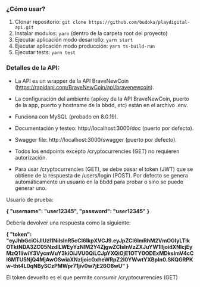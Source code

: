 ### ¿Cómo usar?

1) Clonar repositorio: ```git clone https://github.com/budoka/playdigital-api.git```
2) Instalar modulos: ```yarn``` (dentro de la carpeta root del proyecto)
3) Ejecutar aplicación modo desarrollo: ```yarn start```
4) Ejecutar aplicación modo producción: ```yarn ts-build-run```
5) Ejecutar tests: ```yarn test```

### Detalles de la API:

- La API es un wrapper de la API BraveNewCoin (https://rapidapi.com/BraveNewCoin/api/bravenewcoin). 

- La configuración del ambiente (apikey de la API BraveNewCoin, puerto de la app, puerto y hostname de la bbdd, etc) están en el archivo .env. 
- Funciona con MySQL (probado en 8.0.19).
- Documentación y testeo: http://localhost:3000/doc (puerto por defecto).
- Swagger file: http://localhost:3000/swagger (puerto por defecto).

- Todos los endpoints excepto /cryptocurrencies (GET) no requieren autorización.
- Para usar /cryptocurrencies (GET), se debe pasar el token (JWT) que se obtiene de la respuesta de /users/login (POST). Por defecto se genera automáticamente un usuario en la bbdd para probar o sino se puede generar uno.

Usuario de prueba:

**{
  "username": "user12345",
  "password": "user12345"
}**

Debería devolver una respuesta como la siguiente:

**{
  "token": "eyJhbGciOiJIUzI1NiIsInR5cCI6IkpXVCJ9.eyJpZCI6ImRhM2VmOGIyLTlkOTktNDA3ZC05NzdlLWEyYzNlM2Y4ZjgwZCIsInVzZXJuYW1lIjoidXNlcjEyMzQ1IiwiY3VycmVuY3kiOiJVU0QiLCJpYXQiOjE1OTY0ODExMDksImV4cCI6MTU5NjQ4MjAwOSwiaXNzIjoicGxheWRpZ2l0YWwtYXBpIn0.SKQGRPKw-tht4L0qNBySCzPMWpr71jiv0w7jE26O8wU"
}**

El token devuelto es el que permite consumir /cryptocurrencies (GET)
